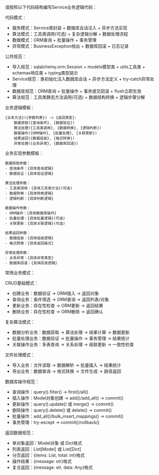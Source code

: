 请按照以下代码结构编写Service业务逻辑代码：

代码模式：
- 服务模式：Service类封装 + 数据库会话注入 + 异步方法实现
- 算法模式：工具类调用(可选) + 复杂逻辑分解 + 数据处理流程
- 数据模式：ORM查询 + 批量操作 + 事务管理
- 异常模式：BusinessException抛出 + 数据库回滚 + 日志记录

公共规范：
- 导入规范：sqlalchemy.orm.Session + models模型类 + utils工具类 + schemas响应类 + typing类型提示
- Service规范：类初始化注入数据库会话 + 异步方法定义 + try-catch异常处理
- 数据库规范：ORM查询 + 批量操作 + 事务提交回滚 + flush立即生效
- 算法规范：工具类静态方法调用(可选) + 数据结构转换 + 逻辑步骤分解

业务逻辑模板：
```
{业务方法}({参数列表}) -> {返回类型}:
    数据获取({查询条件}, {数据验证})
    算法处理({工具类调用}, {数据转换}, {逻辑判断})
    数据操作({ORM操作}, {批量处理}, {关联更新})
    结果返回({数据组装}, {格式转换})
    异常处理({业务异常}, {数据库回滚})
```

业务实现参数模板：
```
数据获取参数：
- 查询条件：{具体查询逻辑}
- 数据验证：{具体验证逻辑}

算法处理参数：
- 工具类调用：{具体工具类方法}(可选)
- 数据转换：{具体转换逻辑}
- 逻辑判断：{具体判断逻辑}

数据操作参数：
- ORM操作：{具体数据库操作}
- 批量处理：{具体批量逻辑}(可选)
- 关联更新：{具体关联逻辑}(可选)

结果返回参数：
- 数据组装：{具体组装逻辑}
- 格式转换：{具体返回格式}

异常处理参数：
- 业务异常：{具体异常类型}
- 数据库回滚：{具体回滚逻辑}
```

常用业务模式：

CRUD基础模式：
- 创建业务：数据验证 → ORM插入 → 返回对象
- 查询业务：条件筛选 → ORM查询 → 返回列表/对象
- 更新业务：存在性检查 → ORM更新 → 返回结果
- 删除业务：存在性检查 → ORM删除 → 返回确认

复杂算法模式：
- 数据分析业务：数据获取 → 算法处理 → 结果计算 → 数据更新
- 批量处理业务：数据验证 → 批量操作 → 事务管理 → 结果统计
- 关联操作业务：多表查询 → 关系处理 → 级联更新 → 一致性检查

文件处理模式：
- 导入业务：文件读取 → 数据解析 → 批量插入 → 结果统计
- 导出业务：数据查询 → 格式转换 → 文件生成 → 路径返回

数据库操作规范：
- 查询操作：query().filter() → first()/all()
- 插入操作：Model对象创建 → add()/add_all() → commit()
- 更新操作：query().update() 或 merge() → commit()
- 删除操作：query().delete() 或 delete() → commit()
- 批量操作：add_all()/bulk_insert_mappings() → commit()
- 事务管理：try-except → commit()/rollback()

返回数据规范：
- 单对象返回：Model对象 或 Dict格式
- 列表返回：List[Model] 或 List[Dict]
- 分页返回：{items: List, total: int}格式
- 操作结果：{message: str}格式
- 复合返回：{message: str, data: Any}格式